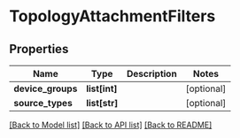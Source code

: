 # TopologyAttachmentFilters

## Properties
Name | Type | Description | Notes
------------ | ------------- | ------------- | -------------
**device_groups** | **list[int]** |  | [optional] 
**source_types** | **list[str]** |  | [optional] 

[[Back to Model list]](../README.md#documentation-for-models) [[Back to API list]](../README.md#documentation-for-api-endpoints) [[Back to README]](../README.md)

